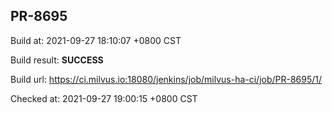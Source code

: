 <h2><a name="pr-8695" class="anchor" href="#pr-8695" rel="nofollow" aria-hidden="true"><span class="octicon octicon-link"></span></a>PR-8695</h2>

<p>Build at: 2021-09-27 18:10:07 +0800 CST</p>

<p>Build result: <strong>SUCCESS</strong></p>

<p>Build url: <a href="https://ci.milvus.io:18080/jenkins/job/milvus-ha-ci/job/PR-8695/1/" rel="nofollow">https://ci.milvus.io:18080/jenkins/job/milvus-ha-ci/job/PR-8695/1/</a></p>

<p>Checked at: 2021-09-27 19:00:15 +0800 CST</p>
